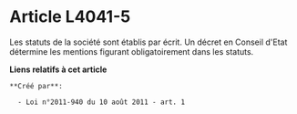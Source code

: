 # Article L4041-5

Les statuts de la société sont établis par écrit. Un décret en Conseil d'Etat détermine les mentions figurant obligatoirement
dans les statuts.

**Liens relatifs à cet article**

	**Créé par**:

	  - Loi n°2011-940 du 10 août 2011 - art. 1
